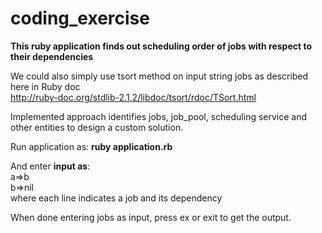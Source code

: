 # coding_exercise
**This ruby application finds out scheduling order of jobs with respect to their dependencies**

We could also simply use tsort method on input string jobs as described here in Ruby doc  
http://ruby-doc.org/stdlib-2.1.2/libdoc/tsort/rdoc/TSort.html


Implemented approach identifies jobs, job_pool, scheduling service and other entities to design a custom solution.

Run application as: **ruby application.rb**

And enter **input as**:  
a=>b  
b=>nil  
where each line indicates a job and its dependency

When done entering jobs as input, press ex or exit to get the output.

